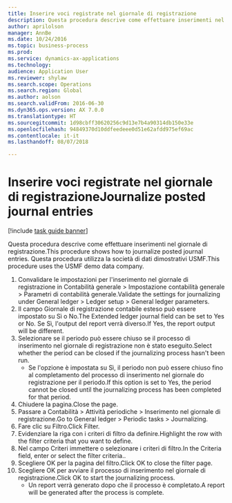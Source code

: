 ```yaml
--- 
title: Inserire voci registrate nel giornale di registrazione
description: Questa procedura descrive come effettuare inserimenti nel giornale di registrazione.
author: aprilolson
manager: AnnBe
ms.date: 10/24/2016
ms.topic: business-process
ms.prod: 
ms.service: dynamics-ax-applications
ms.technology: 
audience: Application User
ms.reviewer: shylaw
ms.search.scope: Operations
ms.search.region: Global
ms.author: aolson
ms.search.validFrom: 2016-06-30
ms.dyn365.ops.version: AX 7.0.0
ms.translationtype: HT
ms.sourcegitcommit: 1d98cbff30620256c9d13e7b4a90314db150e33e
ms.openlocfilehash: 94849370d10ddfeedeee0d51e62afdd975ef69ac
ms.contentlocale: it-it
ms.lasthandoff: 08/07/2018

---
```

# <a name="journalize-posted-journal-entries"></a><span data-ttu-id="5065f-103">Inserire voci registrate nel giornale di registrazione</span><span class="sxs-lookup"><span data-stu-id="5065f-103">Journalize posted journal entries</span></span>

[!include [task guide banner](../../includes/task-guide-banner.md)]

<span data-ttu-id="5065f-104">Questa procedura descrive come effettuare inserimenti nel giornale di registrazione.</span><span class="sxs-lookup"><span data-stu-id="5065f-104">This procedure shows how to journalize posted journal entries.</span></span> <span data-ttu-id="5065f-105">Questa procedura utilizza la società di dati dimostrativi USMF.</span><span class="sxs-lookup"><span data-stu-id="5065f-105">This procedure uses the USMF demo data company.</span></span>

1. <span data-ttu-id="5065f-106">Convalidare le impostazioni per l'inserimento nel giornale di registrazione in Contabilità generale > Impostazione contabilità generale > Parametri di contabilità generale.</span><span class="sxs-lookup"><span data-stu-id="5065f-106">Validate the settings for journalizing under General ledger > Ledger setup > General ledger parameters.</span></span>
2. <span data-ttu-id="5065f-107">Il campo Giornale di registrazione contabile esteso può essere impostato su Sì o No.</span><span class="sxs-lookup"><span data-stu-id="5065f-107">The Extended ledger journal field can be set to Yes or No.</span></span> <span data-ttu-id="5065f-108">Se Sì, l'output del report verrà diverso.</span><span class="sxs-lookup"><span data-stu-id="5065f-108">If Yes, the report output will be different.</span></span>
3. <span data-ttu-id="5065f-109">Selezionare se il periodo può essere chiuso se il processo di inserimento nel giornale di registrazione non è stato eseguito.</span><span class="sxs-lookup"><span data-stu-id="5065f-109">Select whether the period can be closed if the journalizing process hasn't been run.</span></span>
    * <span data-ttu-id="5065f-110">Se l'opzione è impostata su Sì, il periodo non può essere chiuso fino al completamento del processo di inserimento nel giornale do registrazione per il periodo.</span><span class="sxs-lookup"><span data-stu-id="5065f-110">If this option is set to Yes, the period cannot be closed until the journalizing process has been completed for that period.</span></span>  
4. <span data-ttu-id="5065f-111">Chiudere la pagina.</span><span class="sxs-lookup"><span data-stu-id="5065f-111">Close the page.</span></span>
5. <span data-ttu-id="5065f-112">Passare a Contabilità > Attività periodiche > Inserimento nel giornale di registrazione.</span><span class="sxs-lookup"><span data-stu-id="5065f-112">Go to General ledger > Periodic tasks > Journalizing.</span></span>
6. <span data-ttu-id="5065f-113">Fare clic su Filtro.</span><span class="sxs-lookup"><span data-stu-id="5065f-113">Click Filter.</span></span>
7. <span data-ttu-id="5065f-114">Evidenziare la riga con i criteri di filtro da definire.</span><span class="sxs-lookup"><span data-stu-id="5065f-114">Highlight the row with the filter criteria that you want to define.</span></span>
8. <span data-ttu-id="5065f-115">Nel campo Criteri immettere o selezionare i criteri di filtro.</span><span class="sxs-lookup"><span data-stu-id="5065f-115">In the Criteria field, enter or select the filter criteria..</span></span>
9. <span data-ttu-id="5065f-116">Scegliere OK per la pagina del filtro.</span><span class="sxs-lookup"><span data-stu-id="5065f-116">Click OK to close the filter page.</span></span>
10. <span data-ttu-id="5065f-117">Scegliere OK per avviare il processo di inserimento nel giornale di registrazione.</span><span class="sxs-lookup"><span data-stu-id="5065f-117">Click OK to start the journalizing process.</span></span>
    * <span data-ttu-id="5065f-118">Un report verrà generato dopo che il processo è completato.</span><span class="sxs-lookup"><span data-stu-id="5065f-118">A report will be generated after the process is complete.</span></span>  



